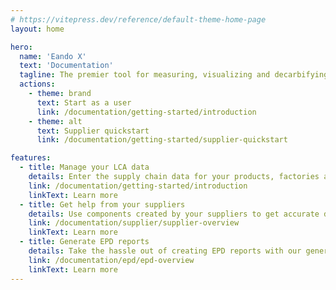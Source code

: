 ```yaml
---
# https://vitepress.dev/reference/default-theme-home-page
layout: home

hero:
  name: 'Eando X'
  text: 'Documentation'
  tagline: The premier tool for measuring, visualizing and decarbifying your supply chain.
  actions:
    - theme: brand
      text: Start as a user
      link: /documentation/getting-started/introduction
    - theme: alt
      text: Supplier quickstart
      link: /documentation/getting-started/supplier-quickstart

features:
  - title: Manage your LCA data
    details: Enter the supply chain data for your products, factories and transport. The data is reusable, and any changes are reflected across all your products.
    link: /documentation/getting-started/introduction
    linkText: Learn more
  - title: Get help from your suppliers
    details: Use components created by your suppliers to get accurate data in your own products. Suppliers create their own components, so no NDAs are required.
    link: /documentation/supplier/supplier-overview
    linkText: Learn more
  - title: Generate EPD reports
    details: Take the hassle out of creating EPD reports with our generator. Select your products, select your standards, and validate the data. PDF reports are a few clicks away.
    link: /documentation/epd/epd-overview
    linkText: Learn more
---
```

